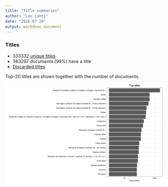 ```yaml
---
title: "Title summaries"
author: "Leo Lahti"
date: "2016-07-20"
output: markdown_document
---
```



### Titles

 * 333332 [unique titles](output.tables/title_accepted.csv)
 * 383297 documents (99%) have a title
 * [Discarded titles](output.tables/title_discarded.csv)

Top-20 titles are shown together with the number of documents.

![plot of chunk summarytitle](figure/summarytitle-1.png)

